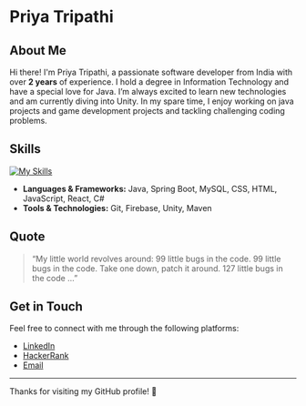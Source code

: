 # Priya Tripathi

## About Me

Hi there! I'm Priya Tripathi, a passionate software developer from India with over **2 years** of experience. I hold a degree in Information Technology and have a special love for Java. I’m always excited to learn new technologies and am currently diving into Unity. In my spare time, I enjoy working on java projects and game development projects and tackling challenging coding problems.

## Skills
[![My Skills](https://skillicons.dev/icons?i=java,mysql,css,js,html,firebase&unity=3)](https://skillicons.dev)

- **Languages & Frameworks:** Java, Spring Boot, MySQL, CSS, HTML, JavaScript, React, C#
- **Tools & Technologies:** Git, Firebase, Unity, Maven

## Quote

> “My little world revolves around: 99 little bugs in the code. 99 little bugs in the code. Take one down, patch it around. 127 little bugs in the code …”

## Get in Touch

Feel free to connect with me through the following platforms:
- [LinkedIn](https://www.linkedin.com/in/priyaxtx/) 
- [HackerRank](https://www.hackerrank.com/profile/priyatripathi441)
- [Email](priyatripathi44222@gmail.com)

---

Thanks for visiting my GitHub profile! 🚀
